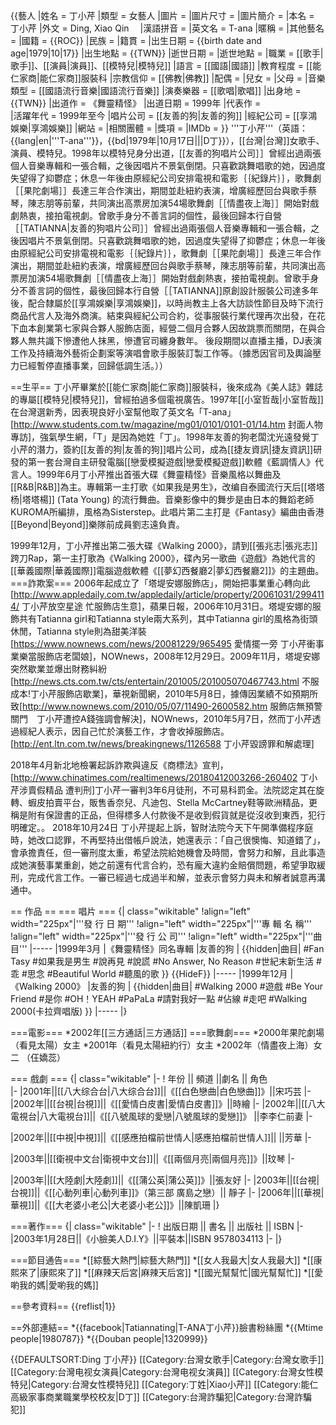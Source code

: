 {{藝人
|姓名 = 丁小芹
|類型 = 女藝人
|圖片 = 
|圖片尺寸 = 
|圖片簡介 = 
|本名 = 丁小芹
|外文 =  Ding, Xiao Qin　
|漢語拼音 = 
|英文名 = T-ana
|暱稱 = 
|其他藝名 = 
|國籍 = {{ROC}}
|民族 = 
|籍貫 = 
|出生日期 = {{birth date and age|1979|10|17}}
|出生地點 = {{TWN}}
|逝世日期 = 
|逝世地點 = 
|職業 = [[歌手|歌手]]、[[演員|演員]]、[[模特兒|模特兒]]
|語言 = [[國語|國語]]
|教育程度 = [[能仁家商|能仁家商]]服裝科
|宗教信仰 = [[佛教|佛教]]
|配偶 = 
|兒女 = 
|父母 = 
|音樂類型 = [[國語流行音樂|國語流行音樂]]
|演奏樂器 = [[歌唱|歌唱]]
|出身地 = {{TWN}}
|出道作 = 《舞靈精怪》
|出道日期 = 1999年
|代表作 =  
|活躍年代 = 1999年至今
|唱片公司 = [[友善的狗|友善的狗]]
|經紀公司 = [[享鴻娛樂|享鴻娛樂]]
|網站 = 
|相關團體 = 
|獎項 = 
|IMDb = 
}}
'''丁小芹'''（英語：{{lang|en|'''T-ana'''}}，{{bd|1979年|10月17日|||D丁}}），[[台灣|台灣]]女歌手、演員、模特兒。1998年以模特兒身分出道，[[友善的狗唱片公司］］曾經出過兩張個人音樂專輯和一張合輯，之後因唱片不景氣倒閉。只喜歡跳舞唱歌的她，因過度失望得了抑鬱症；休息一年後由原經紀公司安排電視和電影｛｛紀錄片｝｝，歌舞劇［［果陀劇場］］長達三年合作演出，期間並赴紐約表演，增廣經歷回台與歌手蔡琴，陳志朋等前輩，共同演出高票房加演54場歌舞劇［［情盡夜上海］］開始對戲劇熱衷，接拍電視劇。曾歌手身分不善言詞的個性，最後回歸本行自營［［TATIANNA|友善的狗唱片公司］］曾經出過兩張個人音樂專輯和一張合輯，之後因唱片不景氣倒閉。只喜歡跳舞唱歌的她，因過度失望得了抑鬱症；休息一年後由原經紀公司安排電視和電影｛｛紀錄片｝｝，歌舞劇［［果陀劇場］］長達三年合作演出，期間並赴紐約表演，增廣經歷回台與歌手蔡琴，陳志朋等前輩，共同演出高票房加演54場歌舞劇［［情盡夜上海］］開始對戲劇熱衷，接拍電視劇。曾歌手身分不善言詞的個性，最後回歸本行自營［［TATIANNA]]原創設計服裝公司達多年後，配合隸屬於[[享鴻娛樂|享鴻娛樂]]，以時尚教主上各大訪談性節目及時下流行商品代言人及海外商演。結束與經紀公司合約，從事服裝行業代理再次出發，在花下血本創業第七家與合夥人服飾店面，經營二個月合夥人因故跳票而關閉，在與合夥人無共識下慘遭他人抹黑，慘遭官司纏身數年。
後段期間以直播主播，DJ表演工作及持續海外藝術企劃案等演唱會歌手服裝訂製工作等。（據悉因官司及輿論壓力已經暫停直播事業，回歸低調生活。））

==生平==
丁小芹畢業於[[能仁家商|能仁家商]]服裝科，後來成為《美人誌》雜誌的專屬[[模特兒|模特兒]]，曾經拍過多個電視廣告。1997年[[小室哲哉|小室哲哉]]在台灣選新秀，因表現良好小室幫他取了英文名「T-ana」<ref name="強氣">[http://www.students.com.tw/magazine/mg01/0101/0101-01/14.htm 封面人物專訪]，強氣學生網</ref>，「T」是因為她姓「丁」。1998年友善的狗老闆沈光遠發覺丁小芹的潛力，簽約[[友善的狗|友善的狗]]唱片公司，成為[[捷友資訊|捷友資訊]]研發的第一套台灣自主研發電腦[[戀愛模擬遊戲|戀愛模擬遊戲]]軟體《藍調情人》代言人。1999年6月丁小芹推出首張大碟《舞靈精怪》音樂風格以舞曲及[[R&B|R&B]]為主。專輯第一主打歌《如果我是男生》，改编自泰國流行天后[[塔塔杨|塔塔楊]] (Tata Young) 的流行舞曲。音樂影像中的舞步是由日本的舞蹈老師KUROMA所編排，風格為Sisterstep。此唱片第二主打是《Fantasy》編曲由香港[[Beyond|Beyond]]樂隊前成員劉志遠負責。

1999年12月，丁小芹推出第二張大碟《Walking 2000》，請到[[張兆志|張兆志]]跨刀Rap<ref name="強氣" />，第一主打歌為《Walking 2000》，碟內另一歌曲《遊戲》為她代言的[[華義國際|華義國際]]電腦遊戲軟體《[[夢幻西餐廳2|夢幻西餐廳2]]》的主題曲。
===詐欺案===
2006年起成立了「塔堤安娜服飾店」，開始把事業重心轉向此<ref>[http://www.appledaily.com.tw/appledaily/article/property/20061031/2994114/ 丁小芹放空星途 忙服飾店生意]，蘋果日報，2006年10月31日</ref>。塔堤安娜的服飾共有Tatianna girl和Tatianna style兩大系列，其中Tatianna girl的風格為街頭休閒，Tatianna style則為甜美洋裝<ref>[https://www.nownews.com/news/20081229/965495 愛情擺一旁 丁小芹衝事業樂當服飾店老闆娘]，NOWnews，2008年12月29日</ref>。2009年11月，塔堤安娜突然歇業並爆出財務糾紛<ref name="華視">[http://news.cts.com.tw/cts/entertain/201005/201005070467743.html 不服成本!丁小芹服飾店歇業]，華視新聞網，2010年5月8日</ref>，據傳因業績不如預期所致<ref>[http://www.nownews.com/2010/05/07/11490-2600582.htm 服飾店無預警關門　丁小芹遭控A錢強調會解決]，NOWnews，2010年5月7日</ref>，然而丁小芹透過經紀人表示，因自己忙於演藝工作<ref name="華視" />，才會收掉服飾店。<ref>[http://ent.ltn.com.tw/news/breakingnews/1126588 丁小芹毀謗罪和解處理]</ref>

2018年4月新北地檢署起訴詐欺與違反《商標法》宣判，<ref>[http://www.chinatimes.com/realtimenews/20180412003266-260402 丁小芹涉賣假精品 遭判刑]</ref>丁小芹一審判3年6月徒刑，不可易科罰金。法院認定其在旋轉、蝦皮拍賣平台，販售香奈兒、凡迪包、Stella McCartney鞋等歐洲精品，更稱是附有保證書的正品，但得標多人付款後不是收到假貨就是從沒收到東西，犯行明確定。。
<ref>
2018年10月24日
丁小芹提起上訴，智財法院今天下午開準備程序庭時，她改口認罪，不再堅持出借帳戶說法，她還表示：「自己很懊悔、知道錯了」，會承擔責任，但一審刑度太重，希望法院給她機會及時間，會努力和解，且此事造成她演藝事業重創，她之前還有代言合約，恐有龐大違約金賠償問題，希望爭取緩刑，完成代言工作。一審已經過七成過半和解，並表示會努力與未和解者誠意再溝通中。

== 作品 ==
=== 唱片 ===
{| class="wikitable"
!align="left" width="225px"|'''發 行 日 期'''
!align="left" width="225px"|'''專 輯 名 稱'''
!align="left" width="225px"|'''發 行 公 司'''
!align="left" width="225px"|'''曲 目''' 
|-----
|1999年3月
|《舞靈精怪》同名專輯
|友善的狗
| {{hidden|曲目|
#Fan Tasy
#如果我是男生
#說再見
#說謊
#No Answer, No Reason
#世紀末新生活
#乖
#思念
#Beautiful World
#聽風的歌 }}
{{HideF}}
|-----
|1999年12月
|《Walking 2000》
|友善的狗
| {{hidden|曲目|
#Walking 2000
#遊戲
#Be Your Friend
#是你
#OH！YEAH
#PaPaLa
#請對我好一點
#佔線
#走吧
#Walking 2000(卡拉齊唱版) }}
|-----
|}

===電影===
*2002年[[三方通話|三方通話]]
===歌舞劇===
*2000年果陀劇場（看見太陽）女主
*2001年（看見太陽紐約行）女主
*2002年（情盡夜上海）女二 （仼嬌蕊）

=== 戲劇 ===
{| class="wikitable"
|-
! 年份 || 頻道 ||劇名  ||  角色  
|-
|2001年||[[八大综合台|八大综合台]]||《[[白色戀曲|白色戀曲]]》||宋巧芸
|-
|2002年||[[台視|台視]]||《[[愛情白皮書|愛情白皮書]]》||時繪
|-
|2002年||[[八大電視台|八大電視台]]||《[[八號風球的愛戀|八號風球的愛戀]]》 ||李李仁前妻
|-

|2002年||[[中視|中視]]||《[[感應拍檔前世情人|感應拍檔前世情人]]||  ||芳華
|-

|2003年||[[衛視中文台|衛視中文台]]||《[[兩個月亮|兩個月亮]]》||玟琴
|- 

|2003年||[[大陸劇|大陸劇]]||《[[蒲公英|蒲公英]]》||張友好
|-
|2003年||[[台視|台視]]||《[[心動列車|心動列車]]》（第三部 廣島之戀）|| 靜子
|-
|2006年||[[華視|華視]]||《[[大老婆小老公|大老婆小老公]]》||陳凱珊
|}

===著作===
{| class="wikitable" 
|- 
! 出版日期 || 書名 || 出版社 || ISBN 
|-
|2003年1月28日||《小臉美人D.I.Y》||平裝本||ISBN 9578034113
|-
|}

===節目通告===
*[[綜藝大熱門|綜藝大熱門]]
*[[女人我最大|女人我最大]]
*[[康熙來了|康熙來了]]
*[[麻辣天后宮|麻辣天后宮]]
*[[國光幫幫忙|國光幫幫忙]]
*[[愛喲我的媽|愛喲我的媽]]

==參考資料==
{{reflist|1}}

==外部連結==
*{{facebook|Tatiannating|T-ANA丁小芹}}臉書粉絲團
*{{Mtime people|1980787}}
*{{Douban people|1320999}}

{{DEFAULTSORT:Ding 丁小芹}}
[[Category:台灣女歌手|Category:台灣女歌手]]
[[Category:台灣电视女演員|Category:台灣电视女演員]]
[[Category:台灣女性模特兒|Category:台灣女性模特兒]]
[[Category:丁姓|Xiao小芹]]
[[Category:能仁高級家事商業職業學校校友|D丁]]
[[Category:台灣詐騙犯|Category:台灣詐騙犯]]